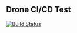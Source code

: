 Drone CI/CD Test
------

[![Build Status](http://129.211.39.87:8000/api/badges/icecola2018/drone_cicd_test/status.svg)](http://129.211.39.87:8000/icecola2018/drone_cicd_test)
